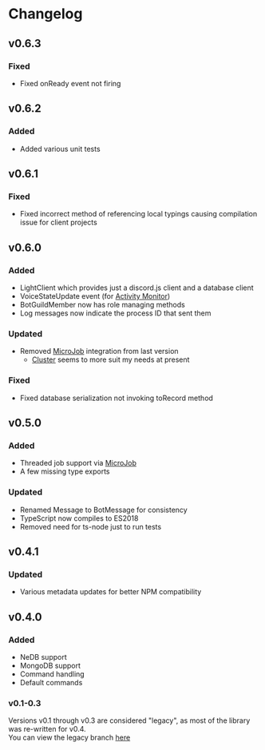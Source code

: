 # Changelog
## v0.6.3
### Fixed
- Fixed onReady event not firing

## v0.6.2
### Added
- Added various unit tests

## v0.6.1
### Fixed
- Fixed incorrect method of referencing local typings causing compilation issue for client projects

## v0.6.0
### Added
- LightClient which provides just a discord.js client and a database client
- VoiceStateUpdate event (for [Activity Monitor](https://github.com/benji7425/discord-bot-activity-monitor))
- BotGuildMember now has role managing methods
- Log messages now indicate the process ID that sent them

### Updated
- Removed [MicroJob](https://github.com/wilk/microjob) integration from last version
    - [Cluster](https://nodejs.org/api/cluster.html) seems to more suit my needs at present

### Fixed
- Fixed database serialization not invoking toRecord method

## v0.5.0
### Added
- Threaded job support via [MicroJob](https://github.com/wilk/microjob)
- A few missing type exports

### Updated
- Renamed Message to BotMessage for consistency
- TypeScript now compiles to ES2018
- Removed need for ts-node just to run tests

## v0.4.1
### Updated
- Various metadata updates for better NPM compatibility

## v0.4.0
### Added
- NeDB support
- MongoDB support
- Command handling
- Default commands

### v0.1-0.3
Versions v0.1 through v0.3 are considered "legacy", as most of the library was re-written for v0.4.  
You can view the legacy branch [here](https://github.com/benji7425/disharmony/tree/legacy)